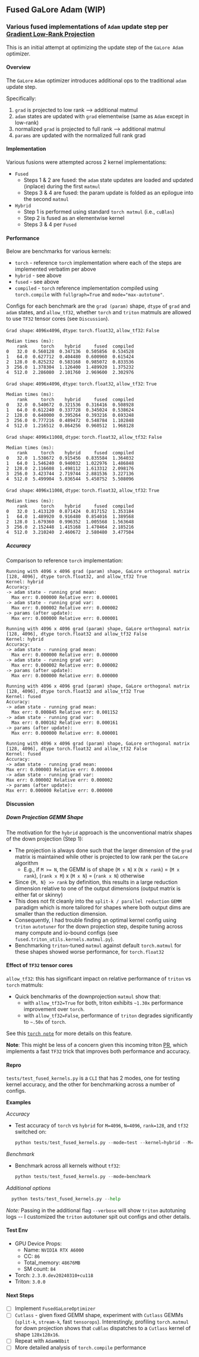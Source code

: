## Fused GaLore Adam (WIP)

### Various fused implementations of `Adam` update step per [Gradient Low-Rank Projection](https://arxiv.org/abs/2403.03507)

This is an initial attempt at optimizing the update step of the `GaLore Adam` optimizer.

#### Overview

The `GaLore` `Adam` optimizer introduces additional ops to the traditional `adam` update step.

Specifically:

1.  `grad` is projected to low rank --> additional matmul
2.  `adam` states are updated with `grad` elementwise (same as `Adam` except in low-rank)
3.  normalized `grad` is projected to full rank --> additional matmul
4.  `params` are updated with the normalized full rank grad

#### Implementation

Various fusions were attempted across 2 kernel implementations:

- `Fused`
  - Steps 1 & 2 are fused: the `adam` state updates are loaded and updated (inplace) during the first `matmul`
  - Steps 3 & 4 are fused: the param update is folded as an epilogue into the second `matmul`
- `Hybrid`
  - Step 1 is performed using standard `torch matmul` (i.e., `cuBlas`)
  - Step 2 is fused as an elementwise kernel
  - Steps 3 & 4 per `Fused`

#### Performance

Below are benchmarks for various kernels:

- `torch` - reference `torch` implementation where each of the steps are implemented verbatim per above
- `hybrid` - see above
- `fused` - see above
- `compiled` - `torch` reference implementation compiled using `torch.compile` with `fullgraph=True` and `mode="max-autotune"`.

Configs for each benchmark are the `grad (param)` shape, `dtype` of `grad` and `adam` states, and `allow_tf32`, whether `torch` and `triton` matmuls are allowed to use `TF32` tensor cores (see `Discussion`).

`Grad shape`: `4096x4096`, `dtype`: `torch.float32`, `allow_tf32`: `False`

```
Median times (ms):
    rank     torch    hybrid     fused  compiled
0   32.0  0.560128  0.347136  0.505856  0.534528
1   64.0  0.627712  0.404480  0.600960  0.615424
2  128.0  0.825232  0.583168  0.985072  0.833536
3  256.0  1.378304  1.126400  1.489920  1.375232
4  512.0  2.286080  2.101760  2.969600  2.302976
```

`Grad shape`: `4096x4096`, `dtype`: `torch.float32`, `allow_tf32`: `True`

```
Median times (ms):
    rank     torch    hybrid     fused  compiled
0   32.0  0.540672  0.321536  0.316416  0.508928
1   64.0  0.612240  0.337728  0.345024  0.538624
2  128.0  0.640000  0.395264  0.393216  0.693248
3  256.0  0.777216  0.489472  0.548784  1.102848
4  512.0  1.216512  0.864256  0.960512  1.968128
```

`Grad shape`: `4096x11008`, `dtype`: `torch.float32`, `allow_tf32`: `False`

```
Median times (ms):
    rank     torch    hybrid     fused  compiled
0   32.0  1.538672  0.915456  0.835584  1.364032
1   64.0  1.546240  0.940032  1.022976  1.486848
2  128.0  2.116608  1.498112  1.613312  2.098176
3  256.0  3.423744  2.719744  2.881536  3.227136
4  512.0  5.499904  5.036544  5.450752  5.508096
```

`Grad shape`: `4096x11008`, `dtype`: `torch.float32`, `allow_tf32`: `True`

```
Median times (ms):
    rank     torch    hybrid     fused  compiled
0   32.0  1.413120  0.871424  0.817152  1.353184
1   64.0  1.489920  0.916480  0.854016  1.389568
2  128.0  1.679360  0.996352  1.005568  1.563648
3  256.0  2.152448  1.415168  1.470464  2.185216
4  512.0  3.210240  2.460672  2.580480  3.477504
```

##### Accuracy

Comparison to reference `torch` implementation:

```
Running with 4096 x 4096 grad (param) shape, GaLore orthogonal matrix [128, 4096], dtype torch.float32, and allow_tf32 True
Kernel: hybrid
Accuracy:
-> adam state - running grad mean:
  Max err: 0.000000 Relative err: 0.000001
-> adam state - running grad var:
  Max err: 0.000002 Relative err: 0.000002
-> params (after update):
  Max err: 0.000000 Relative err: 0.000001
```

```
Running with 4096 x 4096 grad (param) shape, GaLore orthogonal matrix [128, 4096], dtype torch.float32 and allow_tf32 False
Kernel: hybrid
Accuracy:
-> adam state - running grad mean:
  Max err: 0.000000 Relative err: 0.000000
-> adam state - running grad var:
  Max err: 0.000002 Relative err: 0.000002
-> params (after update):
  Max err: 0.000000 Relative err: 0.000000
```

```
Running with 4096 x 4096 grad (param) shape, GaLore orthogonal matrix [128, 4096], dtype torch.float32 and allow_tf32 True
Kernel: fused
Accuracy:
-> adam state - running grad mean:
  Max err: 0.000845 Relative err: 0.001152
-> adam state - running grad var:
  Max err: 0.000162 Relative err: 0.000161
-> params (after update):
  Max err: 0.000000 Relative err: 0.000001
```

```
Running with 4096 x 4096 grad (param) shape, GaLore orthogonal matrix [128, 4096], dtype torch.float32 and allow_tf32 False
Kernel: fused
Accuracy:
-> adam state - running grad mean:
Max err: 0.000003 Relative err: 0.000004
-> adam state - running grad var:
Max err: 0.000002 Relative err: 0.000002
-> params (after update):
Max err: 0.000000 Relative err: 0.000000
```

#### Discussion

##### Down Projection GEMM Shape

The motivation for the `hybrid` approach is the unconventional matrix shapes of the down projection (Step 1):

- The projection is always done such that the larger dimension of the `grad` matrix is maintained while other is projected to low rank per the `GaLore` algorithm
  - E.g., if `M >= N`, the GEMM is of shape (`M x N`) x (`N x rank`) = (`M x rank`), (`rank x M`) x (`M x N`) = (`rank x N`) otherwise
- Since `{M, N} >> rank` by definition, this results in a large reduction dimension relative to one of the output dimensions (output matrix is either fat or skinny)
- This does not fit cleanly into the `split-k / parallel reduction` `GEMM` paradigm which is more tailored for shapes where both output dims are smaller than the reduction dimension.
- Consequently, I had trouble finding an optimal kernel config using `triton` `autotuner` for the down projection step, despite tuning across many compute and io-bound configs (see `fused.triton_utils.kernels.matmul.py`).
- Benchmarking `triton`-tuned `matmul` against default `torch.matmul` for these shapes showed worse performance, for `torch.float32`

#### Effect of `TF32` tensor cores

`allow_tf32`: this has significant impact on relative performance of `triton` vs `torch` matmuls:

- Quick benchmarks of the downprojection `matmul` show that:
  - with `allow_tf32=True` for both, triton exhibits `~1.30x` performance improvement over `torch`.
  - with `allow_tf32=False`, performance of `triton` degrades significantly to `~.50x` of `torch`.

See this [`torch note`](https://pytorch.org/docs/stable/notes/cuda.html#tf32-on-ampere) for more details on this feature.

**Note**: This might be less of a concern given this incoming triton [PR](https://github.com/openai/triton/pull/3234), which implements a fast `TF32` trick that improves both performance and accuracy.

#### Repro

`tests/test_fused_kernels.py` is a `CLI` that has 2 modes, one for testing kernel accuracy, and the other for benchmarking across a number of configs.

**Examples**

_Accuracy_

- Test accuracy of `torch` vs `hybrid` for `M=4096`, `N=4096`, `rank=128`, and `tf32` switched on:

  ```python
  python tests/test_fused_kernels.py --mode=test --kernel=hybrid --M=4096 --N=4096 --rank=128 --allow_tf32
  ```

_Benchmark_

- Benchmark across all kernels without `tf32`:

  ```python
  python tests/test_fused_kernels.py --mode=benchmark
  ```

_Additional options_

```python
  python tests/test_fused_kernels.py --help
```

_Note:_ Passing in the additional flag `--verbose` will show `triton` autotuning logs -- I customized the `triton` autotuner spit out configs and other details.

#### Test Env

- GPU Device Props:
  - Name: `NVIDIA RTX A6000`
  - CC: `86`
  - Total_memory: `48676MB`
  - SM count: `84`
- Torch: `2.3.0.dev20240310+cu118`
- Triton: `3.0.0`

#### Next Steps

- [ ] Implement `FusedGaLoreOptimizer`
- [ ] `Cutlass` - given fixed GEMM shape, experiment with `Cutlass` GEMMs (`split-k`, `stream-k`, fast `tensorops`). Interestingly, profiling `torch.matmul` for down projection shows that `cuBlas` dispatches to a `Cutlass` kernel of shape `128x128x16`.
- [ ] Repeat with `AdamW8bit`
- [ ] More detailed analysis of `torch.compile` performance
